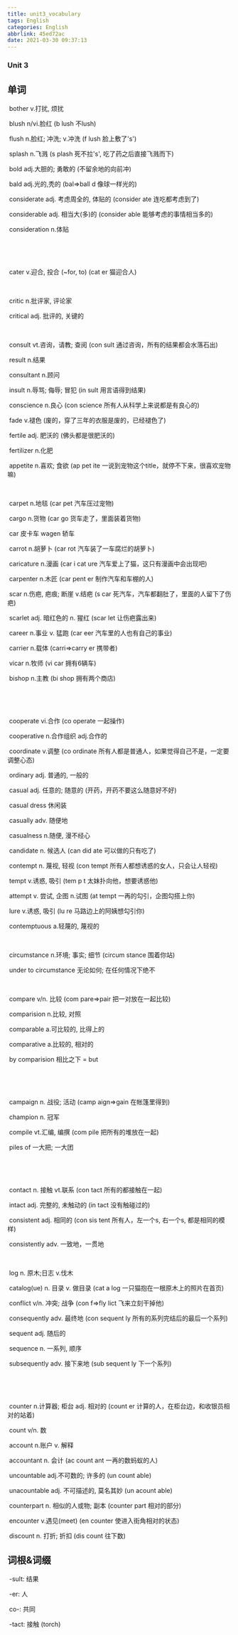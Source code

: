 ```yaml
---
title: unit3_vocabulary
tags: English
categories: English
abbrlink: 45ed72ac
date: 2021-03-30 09:37:13
---
```


### Unit 3

## 单词

​	bother	v.打扰, 烦扰

​	blush	n/vi.脸红	(b lush	不lush)

​	flush	n.脸红; 冲洗; v.冲洗	(f lush	脸上敷了's')

​	splash	n.飞溅	(s plash	死不拉's', 吃了药之后直接飞溅而下)

​	bold	adj.大胆的; 勇敢的	(不留余地的向前冲)

​	bald	adj.光的,秃的	(bal=>ball d	像球一样光的)

​	considerate	adj. 考虑周全的, 体贴的	(consider	ate	连吃都考虑到了)

​	considerable	adj. 相当大(多)的	(consider able	能够考虑的事情相当多的)

​	consideration	n.体贴

​	

​	

​	cater	v.迎合, 投合 (~for, to)	(cat er	猫迎合人)

​	

​	critic	n.批评家, 评论家

​	critical	adj. 批评的, 关键的

​	

​	consult	vt.咨询，请教; 查阅	(con sult	通过咨询，所有的结果都会水落石出)

​	result	n.结果

​	consultant	n.顾问

​	insult	n.辱骂; 侮辱; 冒犯	(in sult	用言语得到结果)

​	conscience	n.良心	(con science	所有人从科学上来说都是有良心的)

​	fade	v.褪色	(废的，穿了三年的衣服是废的，已经褪色了)

​	fertile	adj. 肥沃的	(佛头都是很肥沃的)

​	fertilizer	n.化肥

​	appetite	n.喜欢; 食欲	(ap pet ite	一说到宠物这个title，就停不下来，很喜欢宠物嘛)



​	

​	carpet	n.地毯	(car pet	汽车压过宠物)

​	cargo	n.货物	(car go	货车走了，里面装着货物)

​	car	皮卡车	wagen	轿车

​	carrot	n.胡萝卜	(car rot	汽车装了一车腐烂的胡萝卜)

​	caricature	n.漫画	(car i cat ure	汽车爱上了猫，这只有漫画中会出现吧)

​	carpenter	n.木匠	(car pent er	制作汽车和车棚的人)

​	scar	n.伤疤, 疤痕; 断崖 v.结疤	(s car	死汽车，汽车都翻肚了，里面的人留下了伤疤)

​	scarlet	adj. 暗红色的 n. 猩红	(scar let	让伤疤露出来)

​	career	n.事业 v. 猛跑	(car eer	汽车里的人也有自己的事业)

​	carrier	n.载体	(carri=>carry er	携带者)

​	vicar	n.牧师	(vi car	拥有6辆车)

​	bishop	n.主教	(bi shop	拥有两个商店)

​	

​	

​	cooperate	vi.合作	(co operate	一起操作)

​	cooperative	n.合作组织 adj.合作的

​	coordinate	v.调整	(co ordinate	所有人都是普通人，如果觉得自己不是，一定要调整心态)

​	ordinary	adj. 普通的, 一般的

​	casual	adj. 任意的; 随意的	(开药，开药不要这么随意好不好)

​	casual dress	休闲装

​	casually	adv. 随便地

​	casualness	n.随便, 漫不经心

​	candidate	n. 候选人	(can did ate	可以做的只有吃了)

​	contempt	n. 蔑视, 轻视	(con tempt	所有人都想诱惑的女人，只会让人轻视)

​	tempt 	v.诱惑, 吸引	(tem p t	太妹扑向他，想要诱惑他)

​	attempt	v. 尝试, 企图 n.试图	(at tempt	一再的勾引，企图勾搭上你)

​	lure	v.诱惑, 吸引	(lu re	马路边上的阿姨想勾引你)

​	contemptuous	a.轻蔑的, 蔑视的

​	

​	circumstance	n.环境; 事实; 细节	(circum stance	围着你站)

​	under to circumstance	无论如何; 在任何情况下绝不

​	



​	compare	v/n. 比较	(com pare=>pair	把一对放在一起比较)

​	comparision	n.比较, 对照

​	comparable	a.可比较的, 比得上的	

​	comparative	a.比较的, 相对的

​	by comparision	相比之下	=	but

​	

​	

​	campaign	n. 战役; 活动	(camp aign=>gain	在帐篷里得到)

​	champion	n. 冠军

​	compile	vt.汇编, 编撰	(com pile	把所有的堆放在一起)

​	piles of	一大把; 一大团

​	

​	

​	contact	n. 接触	vt.联系	(con tact	所有的都接触在一起)

​	intact	adj. 完整的, 未触动的	(in tact	没有触碰过的)

​	consistent	adj. 相同的	(con sis tent	所有人，左一个s, 右一个s, 都是相同的模样)

​	consistently	adv. 一致地，一贯地

​	



​	log	n. 原木;日志 v.伐木

​	catalog(ue)	n. 目录 v. 做目录	(cat a log	一只猫抱在一根原木上的照片在首页)

​	conflict	v/n. 冲突; 战争	(con f=>fly lict	飞来立刻干掉他)

​	consequently	adv. 最终地	(con sequent ly	所有的系列完结后的最后一个系列)

​	sequent	adj. 随后的

​	sequence	n. 一系列, 顺序

​	subsequently	adv. 接下来地	(sub sequent ly	下一个系列)

​	

​	

​	counter	n.计算器; 柜台	adj. 相对的	(count er	计算的人，在柜台边，和收银员相对的站着)

​	count	v/n. 数

​	account	n.账户 v. 解释

​	accountant	n. 会计	(ac count ant	一再的数蚂蚁的人)

​	uncountable	adj.不可数的; 许多的	(un count able)

​	unacountable	adj. 不可描述的, 莫名其妙	(un acount able)

​	counterpart	n. 相似的人或物; 副本	(counter part	相对的部分)

​	encounter	v.遇见(meet)	(en counter	使进入街角相对的状态)

​	discount	n. 打折; 折扣	(dis count	往下数)





## 词根&词缀

​	-sult: 结果

​	-er: 人

​	co-: 共同

​	-tact: 接触	(torch)

​	